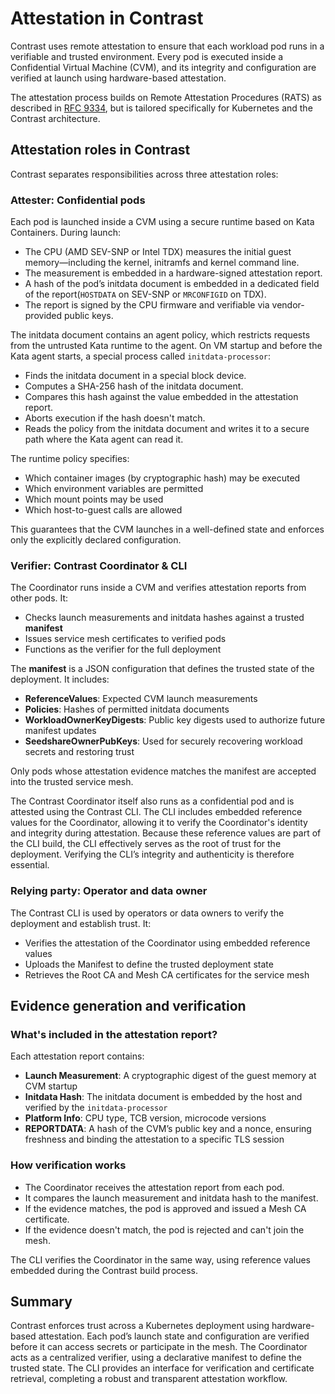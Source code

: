 # Attestation in Contrast

Contrast uses remote attestation to ensure that each workload pod runs in a verifiable and trusted environment. Every pod is executed inside a Confidential Virtual Machine (CVM), and its integrity and configuration are verified at launch using hardware-based attestation.

The attestation process builds on Remote Attestation Procedures (RATS) as described in [RFC 9334](https://www.rfc-editor.org/rfc/rfc9334.html), but is tailored specifically for Kubernetes and the Contrast architecture.

## Attestation roles in Contrast

Contrast separates responsibilities across three attestation roles:

### Attester: Confidential pods

Each pod is launched inside a CVM using a secure runtime based on Kata Containers. During launch:

- The CPU (AMD SEV-SNP or Intel TDX) measures the initial guest memory—including the kernel, initramfs and kernel command line.
- The measurement is embedded in a hardware-signed attestation report.
- A hash of the pod’s initdata document is embedded in a dedicated field of the report(`HOSTDATA` on SEV-SNP or `MRCONFIGID` on TDX).
- The report is signed by the CPU firmware and verifiable via vendor-provided public keys.

The initdata document contains an agent policy, which restricts requests from the untrusted Kata runtime to the agent.
On VM startup and before the Kata agent starts, a special process called `initdata-processor`:

- Finds the initdata document in a special block device.
- Computes a SHA-256 hash of the initdata document.
- Compares this hash against the value embedded in the attestation report.
- Aborts execution if the hash doesn't match.
- Reads the policy from the initdata document and writes it to a secure path where the Kata agent can read it.

The runtime policy specifies:

- Which container images (by cryptographic hash) may be executed
- Which environment variables are permitted
- Which mount points may be used
- Which host-to-guest calls are allowed

This guarantees that the CVM launches in a well-defined state and enforces only the explicitly declared configuration.

### Verifier: Contrast Coordinator & CLI

The Coordinator runs inside a CVM and verifies attestation reports from other pods. It:

- Checks launch measurements and initdata hashes against a trusted **manifest**
- Issues service mesh certificates to verified pods
- Functions as the verifier for the full deployment

<!-- TODO(burgerdev): below manifest information should go into a dedicated page -->

The **manifest** is a JSON configuration that defines the trusted state of the deployment. It includes:

- **ReferenceValues**: Expected CVM launch measurements
- **Policies**: Hashes of permitted initdata documents
- **WorkloadOwnerKeyDigests**: Public key digests used to authorize future manifest updates
- **SeedshareOwnerPubKeys**: Used for securely recovering workload secrets and restoring trust

Only pods whose attestation evidence matches the manifest are accepted into the trusted service mesh.

The Contrast Coordinator itself also runs as a confidential pod and is attested using the Contrast CLI.
The CLI includes embedded reference values for the Coordinator, allowing it to verify the Coordinator's identity and integrity during attestation.
Because these reference values are part of the CLI build, the CLI effectively serves as the root of trust for the deployment.
Verifying the CLI’s integrity and authenticity is therefore essential.

### Relying party: Operator and data owner

The Contrast CLI is used by operators or data owners to verify the deployment and establish trust. It:

- Verifies the attestation of the Coordinator using embedded reference values
- Uploads the Manifest to define the trusted deployment state
- Retrieves the Root CA and Mesh CA certificates for the service mesh

## Evidence generation and verification

### What's included in the attestation report?

Each attestation report contains:

- **Launch Measurement**: A cryptographic digest of the guest memory at CVM startup
- **Initdata Hash**: The initdata document is embedded by the host and verified by the `initdata-processor`
- **Platform Info**: CPU type, TCB version, microcode versions
- **REPORTDATA**: A hash of the CVM’s public key and a nonce, ensuring freshness and binding the attestation to a specific TLS session

### How verification works

- The Coordinator receives the attestation report from each pod.
- It compares the launch measurement and initdata hash to the manifest.
- If the evidence matches, the pod is approved and issued a Mesh CA certificate.
- If the evidence doesn't match, the pod is rejected and can't join the mesh.

The CLI verifies the Coordinator in the same way, using reference values embedded during the Contrast build process.

## Summary

Contrast enforces trust across a Kubernetes deployment using hardware-based attestation. Each pod’s launch state and configuration are verified before it can access secrets or participate in the mesh. The Coordinator acts as a centralized verifier, using a declarative manifest to define the trusted state. The CLI provides an interface for verification and certificate retrieval, completing a robust and transparent attestation workflow.

